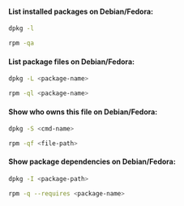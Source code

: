 #### List installed packages on Debian/Fedora:
```bash
dpkg -l
```
```bash
rpm -qa
```

#### List package files on Debian/Fedora:
```bash
dpkg -L <package-name>
```
```bash
rpm -ql <package-name>
```

#### Show who owns this file on Debian/Fedora:
```bash
dpkg -S <cmd-name>
```
```bash
rpm -qf <file-path>
```

#### Show package dependencies on Debian/Fedora:
```bash
dpkg -I <package-path>
```
```bash
rpm -q --requires <package-name>
```
